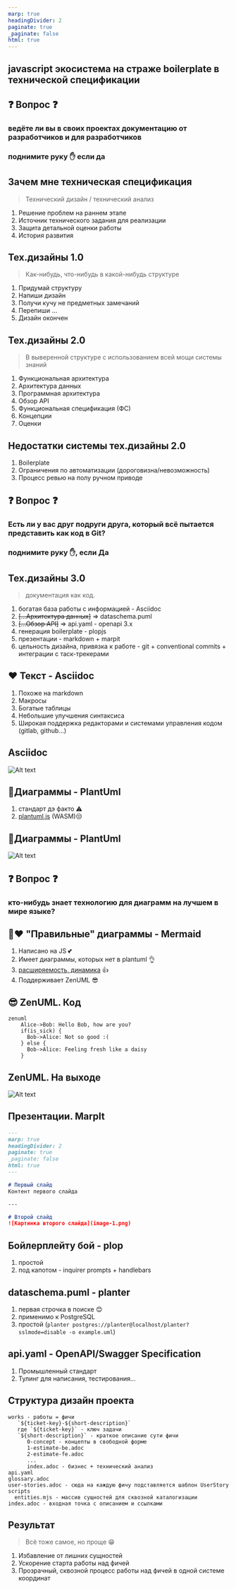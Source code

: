 ```yaml
---
marp: true
headingDivider: 2
paginate: true
_paginate: false
html: true
---
```


## javascript экосистема на страже boilerplate в технической спецификации

## ❓ Вопрос ❓
### ведёте ли вы в своих проектах документацию от разработчиков и для разработчиков

### поднимите руку ✋ если да

## Зачем мне техническая спецификация
> Технический дизайн / технический анализ
1. Решение проблем на раннем этапе
1. Источник технического задания для реализации
1. Защита детальной оценки работы
1. История развития

<!-- Таким образом техническая спецификация может быть использована на любом из этапов жизни решения.
Более того техническая спецификация моего продукта ни раз пригождалась как ответы на запросы в консультациям из других продуктов. Ведь очень удобно не просто отвечать, вот посмотрите как у нас сделано по коду, а предметно скинуть ссылку на материал -->
<!-- Technical Requirment specification (Техническую спецификацию требований) -->

## Тех.дизайны 1.0
> Как-нибудь, что-нибудь в какой-нибудь структуре

1. Придумай структуру
1. Напиши дизайн
1. Получи кучу не предметных замечаний
1. Перепиши ...
1. Дизайн окончен
<!-- 
Проблемы: 
1. сложно восстановить последовательность решений, которые привели именно к текущей реализации.
2. Когнитивная нагрузка на вспоминание или придумывание формата очередной спеки.
3. Сложно взять задачу на дизайн новому человеку т.к. задание творческое от и до.
 -->

## Тех.дизайны 2.0
> В выверенной структуре с использованием всей мощи системы знаний

1. Функциональная архитектура
1. Архитектура данных
1. Программная архитектура
1. Обзор API
1. Функциональная спецификация (ФС)
1. Концепции
1. Оценки
<!-- ФС находится как-бы на стыке документа разработчика и документа для менеджмента. С одной стороны этот документ для заказчика работы и согласований. С другой разработка должна на него ориентироваться -->

## Недостатки системы тех.дизайны 2.0
1. Boilerplate
1. Ограничения по автоматизации (дороговизна/невозможность)
1. Процесс ревью на полу ручном приводе
<!-- порядка 60% галочек остаются не проставлены никогда -->

## ❓ Вопрос ❓
### Есть ли у вас друг подруги друга, который всё пытается представить как код в Git?

### поднимите руку ✋, если Да

## Тех.дизайны 3.0
> документация как код.

1. богатая база работы с информацией - Asciidoc
1. ~~[...Архитектура данных]~~ => dataschema.puml
1. ~~[...Обзор API]~~ => api.yaml - openapi 3.x
1. генерация boilerplate - plopjs
1. презентации - markdown + marpit
1. цельность дизайна, привязка к работе - git + conventional commits + интеграции с таск-трекерами
<!--  -->

## ❤ Текст - Asciidoc
1. Похоже на markdown
1. Макросы
1. Богатые таблицы
1. Небольшие улучшения синтаксиса
1. Широкая поддержка редакторами и системами управления кодом (gitlab, github...)

<!-- _footer: "[разбор слабых сторон синтаксиса markdown](https://habr.com/ru/articles/536448/)" -->

## Asciidoc
![Alt text](image.png)

## 🔶Диаграммы - PlantUml
1. стандарт дэ факто ⚠
1. [plantuml.js](https://github.com/plantuml/plantuml.js) (WASM)😒

<!-- _footer: "[сайт PlantUml](https://plantuml.com/) -->
<!-- Серьёзно рассматривать plantuml.js нет смысла т.к. очень медленно и переваривает не все примеры диаграмм plantml -->

## 🔶Диаграммы - PlantUml
![Alt text](image-3.png)

## ❓ Вопрос ❓
### кто-нибудь знает технологию для диаграмм на лучшем в мире языке?

## 🔶❤ "Правильные" диаграммы - Mermaid
1. Написано на JS 💕
1. Имеет диаграммы, которых нет в plantuml 👌
1. [расширяемость, динамика](https://mermaid.js.org/community/newDiagram.html) 👍
1. Поддерживает ZenUML 😎

<!-- _footer: "[mermaid](https://mermaid.js.org/)" -->

## 😎 ZenUML. Код

```mermaid
zenuml
    Alice->Bob: Hello Bob, how are you?
    if(is_sick) {
      Bob->Alice: Not so good :(
    } else {
      Bob->Alice: Feeling fresh like a daisy
    }
```
## ZenUML. На выходе
![Alt text](image-1.png)

## Презентации. MarpIt
```markdown
---
marp: true
headingDivider: 2
paginate: true
_paginate: false
html: true
---

# Первый слайд
Контент первого слайда

---

# Второй слайд
![Картинка второго слайда](image-1.png)
```
<!-- _footer: "[marpit](https://marpit.marp.app/?id=getting-started)" -->

## Бойлерплейту бой - plop

1. простой
1. под капотом - inquirer prompts + handlebars

<!-- _footer: "[сайт Plop](https://plopjs.com/)" -->
<!--  -->

## dataschema.puml - planter

1. первая строчка в поиске 😊
1. применимо к PostgreSQL
1. простой (`planter postgres://planter@localhost/planter?sslmode=disable -o example.uml`)

<!-- _footer: "[planter](https://github.com/achiku/planter)" -->

## api.yaml - OpenAPI/Swagger Specification

1. Промышленный стандарт
1. Тулинг для написания, тестирования...

## Структура дизайн проекта

```
works - работы = фичи
   `${ticket-key}-${short-description}`
   где `${ticket-key}` - ключ задачи
   `${short-description}` - краткое описание сути фичи
      0-concept - концепты в свободной форме
      1-estimate-be.adoc
      2-estimate-fe.adoc
      ...
      index.adoc - бизнес + технический анализ
api.yaml
glossary.adoc
user-stories.adoc - сюда на каждую фичу подставляется шаблон UserStory
scripts
  entities.mjs - массив сущностей для сквозной каталогизации
index.adoc - входная точка с описанием и ссылками
```

## Результат
> Всё тоже самое, но проще 😁
1. Избавление от лишних сущностей
1. Ускорение старта работы над фичей
1. Прозрачный, сквозной процесс работы над фичей в одной системе координат